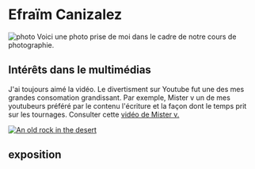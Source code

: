 # Efraïm Canizalez

![photo](exercice01/photo/photodemoi.JPG)
Voici une photo prise de moi dans le cadre de notre cours de photographie.
## Intérêts dans le multimédias
J'ai toujours aimé la vidéo. Le divertisment sur Youtube fut une des mes grandes consomation grandissant. 
Par exemple, Mister v un de mes youtubeurs préféré par le contenu l'écriture et la façon dont le temps prit sur les tournages.
Consulter cette [vidéo de Mister v.](https://www.youtube.com/watch?v=cwxOXJeZ5sk) 

[![An old rock in the desert](/assets/photo/photodemoi.jpg)](https://www.youtube.com/@mistervofficial)

## exposition 

